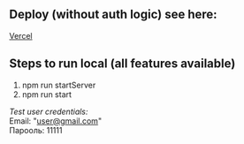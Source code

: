 
## Deploy (without auth logic) see here:
[Vercel](https://registries-ais.vercel.app/)

## Steps to run local (all features available)

 1. npm run startServer
 2. npm run start

*Test user credentials:*  
Email: "user@gmail.com"  
Парооль:  11111
